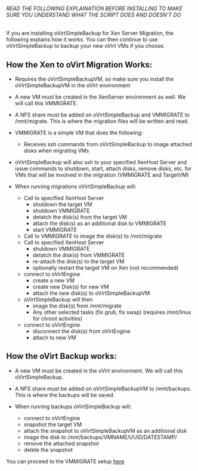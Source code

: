 
###### READ THE FOLLOWING EXPLAINATION BEFORE INSTALLING TO MAKE SURE YOU UNDERSTAND WHAT THE SCRIPT DOES AND DOESN'T DO


If you are installing oVirtSimpleBackup for Xen Server Migration, the following explains how it works. You can then continue to use oVirtSimpleBackup to backup your new oVirt VMs if you choose.

## How the Xen to oVirt Migration Works:

* Requires the oVirtSimpleBackupVM, so make sure you install the oVirtSimpleBackupVM in the oVirt environment
    
* A new VM must be created in the XenServer environment as well. We will call this VMMIGRATE.
    
* A NFS share must be added on oVirtSimpleBackup and VMMIGRATE to /mnt/migrate. This is where the migration files will be written and read.
    
* VMMIGRATE is a simple VM that does the following:
    * Receives ssh commands from oVirtSimpleBackup to image attached disks when migrating VMs
        
* oVirtSimpleBackup will also ssh to your specified XenHost Server and issue commands to shutdown, start, attach disks, remove disks, etc. for VMs that will be involved in the migration (VMMIGRATE and TargetVM)
    
* When running migrations oVirtSimpleBackup will:
    
    * Call to specified XenHost Server 
        * shutdown the target VM
        * shutdown VMMIGRATE
        * detatch the disk(s) from the target VM
        * attach the disk(s) as an additional disk to VMMIGRATE
        * start VMMIGRATE
    * Call to VMMIGRATE to image the disk(s) to /mnt/migrate
    * Call to specified XenHost Server 
        * shutdown VMMIGRATE
        * detatch the disk(s) from VMMIGRATE
        * re-attach the disk(s) to the target VM
        * optionally restart the target VM on Xen (not recommended)
    * connect to oVirtEngine
        * create a new VM
        * create new Disk(s) for new VM
        * attach the new disk(s) to oVirtSimpleBackupVM
    * oVirtSimpleBackup will then
        * image the disk(s) from /mnt/migrate
        * Any other selected tasks (fix grub, fix swap) (requires /mnt/linux for chroot activities)
    * connect to oVirtEngine
        * disconnect the disk(s) from oVirtEngine 
        * attach to new VM
            
## How the oVirt Backup works:
* A new VM must be created in the oVirt environment. We will call this oVirtSimpleBackup.

* A NFS share must be added on oVirtSimpleBackupVM to /mnt/backups. This is where the backups will be saved.

* When running backups oVirtSimpleBackup will:

    * connect to oVirtEngine
    * snapshot the target VM
    * attach the snapshot to oVirtSimpleBackupVM as an additional disk
    * image the disk to /mnt/backups/VMNAME/UUID/DATESTAMP/
    * remove the attached snapshot
    * delete the snapshot
    
You can proceed to the VMMIGRATE setup [here](https://github.com/zipurman/oVIRT_Simple_Backup/blob/master/server/installer/ovirt-simple-backup-xenvm/README.md)